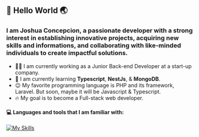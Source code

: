 ## 👋 Hello World 🌏

### I am Joshua Concepcion, a passionate developer with a strong interest in establishing innovative projects, acquiring new skills and informations, and collaborating with like-minded individuals to create impactful solutions.

* 👨‍💻 I am currently working as a Junior Back-end Developer at a start-up company.
* 📖 I am currently learning **Typescript**, **NestJs**, & **MongoDB**.
* 😉 My favorite programming language is PHP and its framework, Laravel. But soon, maybe it will be Javascript & Typescript.
* 🔥 My goal is to become a Full-stack web developer.

#### 💻 Languages and tools that I am familiar with:


[![My Skills](https://skillicons.dev/icons?i=php,mysql,laravel,nestjs,nodejs,github,vscode,html,css,ts,js,postman,git,mongodb)](https://skillicons.dev)
